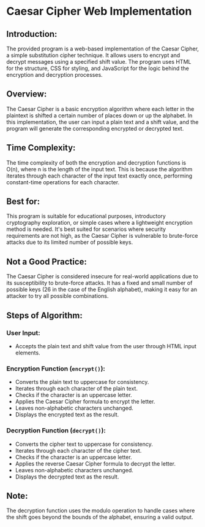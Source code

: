 # Caesar Cipher Web Implementation

## Introduction:
The provided program is a web-based implementation of the Caesar Cipher, a simple substitution cipher technique. It allows users to encrypt and decrypt messages using a specified shift value. The program uses HTML for the structure, CSS for styling, and JavaScript for the logic behind the encryption and decryption processes.

## Overview:
The Caesar Cipher is a basic encryption algorithm where each letter in the plaintext is shifted a certain number of places down or up the alphabet. In this implementation, the user can input a plain text and a shift value, and the program will generate the corresponding encrypted or decrypted text.

## Time Complexity:
The time complexity of both the encryption and decryption functions is O(n), where n is the length of the input text. This is because the algorithm iterates through each character of the input text exactly once, performing constant-time operations for each character.

## Best for:
This program is suitable for educational purposes, introductory cryptography exploration, or simple cases where a lightweight encryption method is needed. It's best suited for scenarios where security requirements are not high, as the Caesar Cipher is vulnerable to brute-force attacks due to its limited number of possible keys.

## Not a Good Practice:
The Caesar Cipher is considered insecure for real-world applications due to its susceptibility to brute-force attacks. It has a fixed and small number of possible keys (26 in the case of the English alphabet), making it easy for an attacker to try all possible combinations.

## Steps of Algorithm:

### User Input:
- Accepts the plain text and shift value from the user through HTML input elements.

### Encryption Function (`encrypt()`):
- Converts the plain text to uppercase for consistency.
- Iterates through each character of the plain text.
- Checks if the character is an uppercase letter.
- Applies the Caesar Cipher formula to encrypt the letter.
- Leaves non-alphabetic characters unchanged.
- Displays the encrypted text as the result.

### Decryption Function (`decrypt()`):
- Converts the cipher text to uppercase for consistency.
- Iterates through each character of the cipher text.
- Checks if the character is an uppercase letter.
- Applies the reverse Caesar Cipher formula to decrypt the letter.
- Leaves non-alphabetic characters unchanged.
- Displays the decrypted text as the result.

## Note: 
The decryption function uses the modulo operation to handle cases where the shift goes beyond the bounds of the alphabet, ensuring a valid output.

